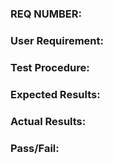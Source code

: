 ### REQ NUMBER:
### User Requirement:
### Test Procedure:
### Expected Results:
### Actual Results:
### Pass/Fail:
